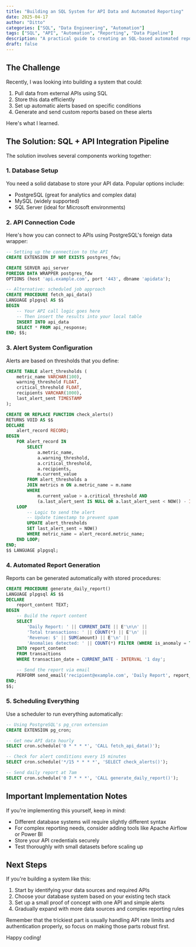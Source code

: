 ```yaml
---
title: "Building an SQL System for API Data and Automated Reporting"
date: 2025-04-17
author: "Ditto"
categories: ["SQL", "Data Engineering", "Automation"]
tags: ["SQL", "API", "Automation", "Reporting", "Data Pipeline"]
description: "A practical guide to creating an SQL-based automated reporting system that pulls data from APIs and sends custom reports based on configurable alerts."
draft: false
---
```


## The Challenge

Recently, I was looking into building a system that could:

1. Pull data from external APIs using SQL
2. Store this data efficiently
3. Set up automatic alerts based on specific conditions
4. Generate and send custom reports based on these alerts

Here's what I learned.

## The Solution: SQL + API Integration Pipeline

The solution involves several components working together:

### 1. Database Setup

You need a solid database to store your API data. Popular options include:

- PostgreSQL (great for analytics and complex data)
- MySQL (widely supported)
- SQL Server (ideal for Microsoft environments)

### 2. API Connection Code

Here's how you can connect to APIs using PostgreSQL's foreign data wrapper:

```sql
-- Setting up the connection to the API
CREATE EXTENSION IF NOT EXISTS postgres_fdw;

CREATE SERVER api_server
FOREIGN DATA WRAPPER postgres_fdw
OPTIONS (host 'api.example.com', port '443', dbname 'apidata');

-- Alternative: scheduled job approach
CREATE PROCEDURE fetch_api_data()
LANGUAGE plpgsql AS $$
BEGIN
    -- Your API call logic goes here
    -- Then insert the results into your local table
    INSERT INTO api_data
    SELECT * FROM api_response;
END; $$;
```

### 3. Alert System Configuration

Alerts are based on thresholds that you define:

```sql
CREATE TABLE alert_thresholds (
    metric_name VARCHAR(100),
    warning_threshold FLOAT,
    critical_threshold FLOAT,
    recipients VARCHAR(1000),
    last_alert_sent TIMESTAMP
);

CREATE OR REPLACE FUNCTION check_alerts()
RETURNS VOID AS $$
DECLARE
    alert_record RECORD;
BEGIN
    FOR alert_record IN
        SELECT
            a.metric_name,
            a.warning_threshold,
            a.critical_threshold,
            a.recipients,
            m.current_value
        FROM alert_thresholds a
        JOIN metrics m ON a.metric_name = m.name
        WHERE
            m.current_value > a.critical_threshold AND
            (a.last_alert_sent IS NULL OR a.last_alert_sent < NOW() - INTERVAL '24 hours')
    LOOP
        -- Logic to send the alert
        -- Update timestamp to prevent spam
        UPDATE alert_thresholds
        SET last_alert_sent = NOW()
        WHERE metric_name = alert_record.metric_name;
    END LOOP;
END;
$$ LANGUAGE plpgsql;
```

### 4. Automated Report Generation

Reports can be generated automatically with stored procedures:

```sql
CREATE PROCEDURE generate_daily_report()
LANGUAGE plpgsql AS $$
DECLARE
    report_content TEXT;
BEGIN
    -- Build the report content
    SELECT
        'Daily Report: ' || CURRENT_DATE || E'\n\n' ||
        'Total transactions: ' || COUNT(*) || E'\n' ||
        'Revenue: $' || SUM(amount) || E'\n' ||
        'Anomalies detected: ' || COUNT(*) FILTER (WHERE is_anomaly = TRUE)
    INTO report_content
    FROM transactions
    WHERE transaction_date = CURRENT_DATE - INTERVAL '1 day';

    -- Send the report via email
    PERFORM send_email('recipient@example.com', 'Daily Report', report_content);
END;
$$;
```

### 5. Scheduling Everything

Use a scheduler to run everything automatically:

```sql
-- Using PostgreSQL's pg_cron extension
CREATE EXTENSION pg_cron;

-- Get new API data hourly
SELECT cron.schedule('0 * * * *', 'CALL fetch_api_data()');

-- Check for alert conditions every 15 minutes
SELECT cron.schedule('*/15 * * * *', 'SELECT check_alerts()');

-- Send daily report at 7am
SELECT cron.schedule('0 7 * * *', 'CALL generate_daily_report()');
```

## Important Implementation Notes

If you're implementing this yourself, keep in mind:

- Different database systems will require slightly different syntax
- For complex reporting needs, consider adding tools like Apache Airflow or Power BI
- Store your API credentials securely
- Test thoroughly with small datasets before scaling up

## Next Steps

If you're building a system like this:

1. Start by identifying your data sources and required APIs
2. Choose your database system based on your existing tech stack
3. Set up a small proof of concept with one API and simple alerts
4. Gradually expand with more data sources and complex reporting rules

Remember that the trickiest part is usually handling API rate limits and authentication properly, so focus on making those parts robust first.

Happy coding!